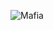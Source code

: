 ![Mafia](https://user-images.githubusercontent.com/72239384/141716963-ecf37209-302d-49c2-b0e4-c9345323f71a.PNG)
